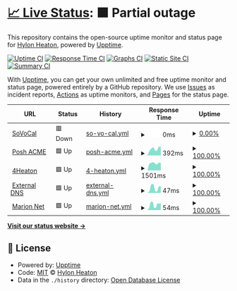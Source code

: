 # [📈 Live Status](https://upptime.priv8.network): <!--live status--> **🟧 Partial outage**

This repository contains the open-source uptime monitor and status page for [Hylon Heaton](https://4heaton.com), powered by [Upptime](https://github.com/upptime/upptime).

[![Uptime CI](https://github.com/4heaton/priv8-upptime/workflows/Uptime%20CI/badge.svg)](https://github.com/4heaton/priv8-upptime/actions?query=workflow%3A%22Uptime+CI%22)
[![Response Time CI](https://github.com/4heaton/priv8-upptime/workflows/Response%20Time%20CI/badge.svg)](https://github.com/4heaton/priv8-upptime/actions?query=workflow%3A%22Response+Time+CI%22)
[![Graphs CI](https://github.com/4heaton/priv8-upptime/workflows/Graphs%20CI/badge.svg)](https://github.com/4heaton/priv8-upptime/actions?query=workflow%3A%22Graphs+CI%22)
[![Static Site CI](https://github.com/4heaton/priv8-upptime/workflows/Static%20Site%20CI/badge.svg)](https://github.com/4heaton/priv8-upptime/actions?query=workflow%3A%22Static+Site+CI%22)
[![Summary CI](https://github.com/4heaton/priv8-upptime/workflows/Summary%20CI/badge.svg)](https://github.com/4heaton/priv8-upptime/actions?query=workflow%3A%22Summary+CI%22)

With [Upptime](https://upptime.js.org), you can get your own unlimited and free uptime monitor and status page, powered entirely by a GitHub repository. We use [Issues](https://github.com/4heaton/priv8-upptime/issues) as incident reports, [Actions](https://github.com/4heaton/priv8-upptime/actions) as uptime monitors, and [Pages](https://upptime.priv8.network) for the status page.

<!--start: status pages-->
<!-- This summary is generated by Upptime (https://github.com/upptime/upptime) -->
<!-- Do not edit this manually, your changes will be overwritten -->
<!-- prettier-ignore -->
| URL | Status | History | Response Time | Uptime |
| --- | ------ | ------- | ------------- | ------ |
| <img alt="" src="https://icons.duckduckgo.com/ip3/sovocal.org.ico" height="13"> [SoVoCal](https://sovocal.org) | 🟥 Down | [so-vo-cal.yml](https://github.com/4heaton/priv8-upptime/commits/HEAD/history/so-vo-cal.yml) | <details><summary><img alt="Response time graph" src="./graphs/so-vo-cal/response-time-week.png" height="20"> 0ms</summary><br><a href="https://upptime.priv8.network/history/so-vo-cal"><img alt="Response time 336" src="https://img.shields.io/endpoint?url=https%3A%2F%2Fraw.githubusercontent.com%2F4heaton%2Fpriv8-upptime%2FHEAD%2Fapi%2Fso-vo-cal%2Fresponse-time.json"></a><br><a href="https://upptime.priv8.network/history/so-vo-cal"><img alt="24-hour response time 0" src="https://img.shields.io/endpoint?url=https%3A%2F%2Fraw.githubusercontent.com%2F4heaton%2Fpriv8-upptime%2FHEAD%2Fapi%2Fso-vo-cal%2Fresponse-time-day.json"></a><br><a href="https://upptime.priv8.network/history/so-vo-cal"><img alt="7-day response time 0" src="https://img.shields.io/endpoint?url=https%3A%2F%2Fraw.githubusercontent.com%2F4heaton%2Fpriv8-upptime%2FHEAD%2Fapi%2Fso-vo-cal%2Fresponse-time-week.json"></a><br><a href="https://upptime.priv8.network/history/so-vo-cal"><img alt="30-day response time 0" src="https://img.shields.io/endpoint?url=https%3A%2F%2Fraw.githubusercontent.com%2F4heaton%2Fpriv8-upptime%2FHEAD%2Fapi%2Fso-vo-cal%2Fresponse-time-month.json"></a><br><a href="https://upptime.priv8.network/history/so-vo-cal"><img alt="1-year response time 348" src="https://img.shields.io/endpoint?url=https%3A%2F%2Fraw.githubusercontent.com%2F4heaton%2Fpriv8-upptime%2FHEAD%2Fapi%2Fso-vo-cal%2Fresponse-time-year.json"></a></details> | <details><summary><a href="https://upptime.priv8.network/history/so-vo-cal">0.00%</a></summary><a href="https://upptime.priv8.network/history/so-vo-cal"><img alt="All-time uptime 19.42%" src="https://img.shields.io/endpoint?url=https%3A%2F%2Fraw.githubusercontent.com%2F4heaton%2Fpriv8-upptime%2FHEAD%2Fapi%2Fso-vo-cal%2Fuptime.json"></a><br><a href="https://upptime.priv8.network/history/so-vo-cal"><img alt="24-hour uptime 0.00%" src="https://img.shields.io/endpoint?url=https%3A%2F%2Fraw.githubusercontent.com%2F4heaton%2Fpriv8-upptime%2FHEAD%2Fapi%2Fso-vo-cal%2Fuptime-day.json"></a><br><a href="https://upptime.priv8.network/history/so-vo-cal"><img alt="7-day uptime 0.00%" src="https://img.shields.io/endpoint?url=https%3A%2F%2Fraw.githubusercontent.com%2F4heaton%2Fpriv8-upptime%2FHEAD%2Fapi%2Fso-vo-cal%2Fuptime-week.json"></a><br><a href="https://upptime.priv8.network/history/so-vo-cal"><img alt="30-day uptime 1.38%" src="https://img.shields.io/endpoint?url=https%3A%2F%2Fraw.githubusercontent.com%2F4heaton%2Fpriv8-upptime%2FHEAD%2Fapi%2Fso-vo-cal%2Fuptime-month.json"></a><br><a href="https://upptime.priv8.network/history/so-vo-cal"><img alt="1-year uptime 1.28%" src="https://img.shields.io/endpoint?url=https%3A%2F%2Fraw.githubusercontent.com%2F4heaton%2Fpriv8-upptime%2FHEAD%2Fapi%2Fso-vo-cal%2Fuptime-year.json"></a></details>
| <img alt="" src="https://icons.duckduckgo.com/ip3/poshac.me.ico" height="13"> [Posh ACME](https://poshac.me) | 🟩 Up | [posh-acme.yml](https://github.com/4heaton/priv8-upptime/commits/HEAD/history/posh-acme.yml) | <details><summary><img alt="Response time graph" src="./graphs/posh-acme/response-time-week.png" height="20"> 392ms</summary><br><a href="https://upptime.priv8.network/history/posh-acme"><img alt="Response time 354" src="https://img.shields.io/endpoint?url=https%3A%2F%2Fraw.githubusercontent.com%2F4heaton%2Fpriv8-upptime%2FHEAD%2Fapi%2Fposh-acme%2Fresponse-time.json"></a><br><a href="https://upptime.priv8.network/history/posh-acme"><img alt="24-hour response time 614" src="https://img.shields.io/endpoint?url=https%3A%2F%2Fraw.githubusercontent.com%2F4heaton%2Fpriv8-upptime%2FHEAD%2Fapi%2Fposh-acme%2Fresponse-time-day.json"></a><br><a href="https://upptime.priv8.network/history/posh-acme"><img alt="7-day response time 392" src="https://img.shields.io/endpoint?url=https%3A%2F%2Fraw.githubusercontent.com%2F4heaton%2Fpriv8-upptime%2FHEAD%2Fapi%2Fposh-acme%2Fresponse-time-week.json"></a><br><a href="https://upptime.priv8.network/history/posh-acme"><img alt="30-day response time 358" src="https://img.shields.io/endpoint?url=https%3A%2F%2Fraw.githubusercontent.com%2F4heaton%2Fpriv8-upptime%2FHEAD%2Fapi%2Fposh-acme%2Fresponse-time-month.json"></a><br><a href="https://upptime.priv8.network/history/posh-acme"><img alt="1-year response time 365" src="https://img.shields.io/endpoint?url=https%3A%2F%2Fraw.githubusercontent.com%2F4heaton%2Fpriv8-upptime%2FHEAD%2Fapi%2Fposh-acme%2Fresponse-time-year.json"></a></details> | <details><summary><a href="https://upptime.priv8.network/history/posh-acme">100.00%</a></summary><a href="https://upptime.priv8.network/history/posh-acme"><img alt="All-time uptime 99.91%" src="https://img.shields.io/endpoint?url=https%3A%2F%2Fraw.githubusercontent.com%2F4heaton%2Fpriv8-upptime%2FHEAD%2Fapi%2Fposh-acme%2Fuptime.json"></a><br><a href="https://upptime.priv8.network/history/posh-acme"><img alt="24-hour uptime 100.00%" src="https://img.shields.io/endpoint?url=https%3A%2F%2Fraw.githubusercontent.com%2F4heaton%2Fpriv8-upptime%2FHEAD%2Fapi%2Fposh-acme%2Fuptime-day.json"></a><br><a href="https://upptime.priv8.network/history/posh-acme"><img alt="7-day uptime 100.00%" src="https://img.shields.io/endpoint?url=https%3A%2F%2Fraw.githubusercontent.com%2F4heaton%2Fpriv8-upptime%2FHEAD%2Fapi%2Fposh-acme%2Fuptime-week.json"></a><br><a href="https://upptime.priv8.network/history/posh-acme"><img alt="30-day uptime 100.00%" src="https://img.shields.io/endpoint?url=https%3A%2F%2Fraw.githubusercontent.com%2F4heaton%2Fpriv8-upptime%2FHEAD%2Fapi%2Fposh-acme%2Fuptime-month.json"></a><br><a href="https://upptime.priv8.network/history/posh-acme"><img alt="1-year uptime 100.00%" src="https://img.shields.io/endpoint?url=https%3A%2F%2Fraw.githubusercontent.com%2F4heaton%2Fpriv8-upptime%2FHEAD%2Fapi%2Fposh-acme%2Fuptime-year.json"></a></details>
| <img alt="" src="https://icons.duckduckgo.com/ip3/4heaton.com.ico" height="13"> [4Heaton](https://4heaton.com) | 🟩 Up | [4-heaton.yml](https://github.com/4heaton/priv8-upptime/commits/HEAD/history/4-heaton.yml) | <details><summary><img alt="Response time graph" src="./graphs/4-heaton/response-time-week.png" height="20"> 1501ms</summary><br><a href="https://upptime.priv8.network/history/4-heaton"><img alt="Response time 586" src="https://img.shields.io/endpoint?url=https%3A%2F%2Fraw.githubusercontent.com%2F4heaton%2Fpriv8-upptime%2FHEAD%2Fapi%2F4-heaton%2Fresponse-time.json"></a><br><a href="https://upptime.priv8.network/history/4-heaton"><img alt="24-hour response time 1645" src="https://img.shields.io/endpoint?url=https%3A%2F%2Fraw.githubusercontent.com%2F4heaton%2Fpriv8-upptime%2FHEAD%2Fapi%2F4-heaton%2Fresponse-time-day.json"></a><br><a href="https://upptime.priv8.network/history/4-heaton"><img alt="7-day response time 1501" src="https://img.shields.io/endpoint?url=https%3A%2F%2Fraw.githubusercontent.com%2F4heaton%2Fpriv8-upptime%2FHEAD%2Fapi%2F4-heaton%2Fresponse-time-week.json"></a><br><a href="https://upptime.priv8.network/history/4-heaton"><img alt="30-day response time 1412" src="https://img.shields.io/endpoint?url=https%3A%2F%2Fraw.githubusercontent.com%2F4heaton%2Fpriv8-upptime%2FHEAD%2Fapi%2F4-heaton%2Fresponse-time-month.json"></a><br><a href="https://upptime.priv8.network/history/4-heaton"><img alt="1-year response time 705" src="https://img.shields.io/endpoint?url=https%3A%2F%2Fraw.githubusercontent.com%2F4heaton%2Fpriv8-upptime%2FHEAD%2Fapi%2F4-heaton%2Fresponse-time-year.json"></a></details> | <details><summary><a href="https://upptime.priv8.network/history/4-heaton">100.00%</a></summary><a href="https://upptime.priv8.network/history/4-heaton"><img alt="All-time uptime 40.30%" src="https://img.shields.io/endpoint?url=https%3A%2F%2Fraw.githubusercontent.com%2F4heaton%2Fpriv8-upptime%2FHEAD%2Fapi%2F4-heaton%2Fuptime.json"></a><br><a href="https://upptime.priv8.network/history/4-heaton"><img alt="24-hour uptime 100.00%" src="https://img.shields.io/endpoint?url=https%3A%2F%2Fraw.githubusercontent.com%2F4heaton%2Fpriv8-upptime%2FHEAD%2Fapi%2F4-heaton%2Fuptime-day.json"></a><br><a href="https://upptime.priv8.network/history/4-heaton"><img alt="7-day uptime 100.00%" src="https://img.shields.io/endpoint?url=https%3A%2F%2Fraw.githubusercontent.com%2F4heaton%2Fpriv8-upptime%2FHEAD%2Fapi%2F4-heaton%2Fuptime-week.json"></a><br><a href="https://upptime.priv8.network/history/4-heaton"><img alt="30-day uptime 100.00%" src="https://img.shields.io/endpoint?url=https%3A%2F%2Fraw.githubusercontent.com%2F4heaton%2Fpriv8-upptime%2FHEAD%2Fapi%2F4-heaton%2Fuptime-month.json"></a><br><a href="https://upptime.priv8.network/history/4-heaton"><img alt="1-year uptime 39.66%" src="https://img.shields.io/endpoint?url=https%3A%2F%2Fraw.githubusercontent.com%2F4heaton%2Fpriv8-upptime%2FHEAD%2Fapi%2F4-heaton%2Fuptime-year.json"></a></details>
| <img alt="" src="https://icons.duckduckgo.com/ip3/null.ico" height="13"> [External DNS](47.180.88.43) | 🟩 Up | [external-dns.yml](https://github.com/4heaton/priv8-upptime/commits/HEAD/history/external-dns.yml) | <details><summary><img alt="Response time graph" src="./graphs/external-dns/response-time-week.png" height="20"> 47ms</summary><br><a href="https://upptime.priv8.network/history/external-dns"><img alt="Response time 46" src="https://img.shields.io/endpoint?url=https%3A%2F%2Fraw.githubusercontent.com%2F4heaton%2Fpriv8-upptime%2FHEAD%2Fapi%2Fexternal-dns%2Fresponse-time.json"></a><br><a href="https://upptime.priv8.network/history/external-dns"><img alt="24-hour response time 69" src="https://img.shields.io/endpoint?url=https%3A%2F%2Fraw.githubusercontent.com%2F4heaton%2Fpriv8-upptime%2FHEAD%2Fapi%2Fexternal-dns%2Fresponse-time-day.json"></a><br><a href="https://upptime.priv8.network/history/external-dns"><img alt="7-day response time 47" src="https://img.shields.io/endpoint?url=https%3A%2F%2Fraw.githubusercontent.com%2F4heaton%2Fpriv8-upptime%2FHEAD%2Fapi%2Fexternal-dns%2Fresponse-time-week.json"></a><br><a href="https://upptime.priv8.network/history/external-dns"><img alt="30-day response time 42" src="https://img.shields.io/endpoint?url=https%3A%2F%2Fraw.githubusercontent.com%2F4heaton%2Fpriv8-upptime%2FHEAD%2Fapi%2Fexternal-dns%2Fresponse-time-month.json"></a><br><a href="https://upptime.priv8.network/history/external-dns"><img alt="1-year response time 45" src="https://img.shields.io/endpoint?url=https%3A%2F%2Fraw.githubusercontent.com%2F4heaton%2Fpriv8-upptime%2FHEAD%2Fapi%2Fexternal-dns%2Fresponse-time-year.json"></a></details> | <details><summary><a href="https://upptime.priv8.network/history/external-dns">100.00%</a></summary><a href="https://upptime.priv8.network/history/external-dns"><img alt="All-time uptime 99.61%" src="https://img.shields.io/endpoint?url=https%3A%2F%2Fraw.githubusercontent.com%2F4heaton%2Fpriv8-upptime%2FHEAD%2Fapi%2Fexternal-dns%2Fuptime.json"></a><br><a href="https://upptime.priv8.network/history/external-dns"><img alt="24-hour uptime 100.00%" src="https://img.shields.io/endpoint?url=https%3A%2F%2Fraw.githubusercontent.com%2F4heaton%2Fpriv8-upptime%2FHEAD%2Fapi%2Fexternal-dns%2Fuptime-day.json"></a><br><a href="https://upptime.priv8.network/history/external-dns"><img alt="7-day uptime 100.00%" src="https://img.shields.io/endpoint?url=https%3A%2F%2Fraw.githubusercontent.com%2F4heaton%2Fpriv8-upptime%2FHEAD%2Fapi%2Fexternal-dns%2Fuptime-week.json"></a><br><a href="https://upptime.priv8.network/history/external-dns"><img alt="30-day uptime 100.00%" src="https://img.shields.io/endpoint?url=https%3A%2F%2Fraw.githubusercontent.com%2F4heaton%2Fpriv8-upptime%2FHEAD%2Fapi%2Fexternal-dns%2Fuptime-month.json"></a><br><a href="https://upptime.priv8.network/history/external-dns"><img alt="1-year uptime 100.00%" src="https://img.shields.io/endpoint?url=https%3A%2F%2Fraw.githubusercontent.com%2F4heaton%2Fpriv8-upptime%2FHEAD%2Fapi%2Fexternal-dns%2Fuptime-year.json"></a></details>
| <img alt="" src="https://icons.duckduckgo.com/ip3/null.ico" height="13"> [Marion Net](border.mrn.dvolve.net) | 🟩 Up | [marion-net.yml](https://github.com/4heaton/priv8-upptime/commits/HEAD/history/marion-net.yml) | <details><summary><img alt="Response time graph" src="./graphs/marion-net/response-time-week.png" height="20"> 54ms</summary><br><a href="https://upptime.priv8.network/history/marion-net"><img alt="Response time 55" src="https://img.shields.io/endpoint?url=https%3A%2F%2Fraw.githubusercontent.com%2F4heaton%2Fpriv8-upptime%2FHEAD%2Fapi%2Fmarion-net%2Fresponse-time.json"></a><br><a href="https://upptime.priv8.network/history/marion-net"><img alt="24-hour response time 65" src="https://img.shields.io/endpoint?url=https%3A%2F%2Fraw.githubusercontent.com%2F4heaton%2Fpriv8-upptime%2FHEAD%2Fapi%2Fmarion-net%2Fresponse-time-day.json"></a><br><a href="https://upptime.priv8.network/history/marion-net"><img alt="7-day response time 54" src="https://img.shields.io/endpoint?url=https%3A%2F%2Fraw.githubusercontent.com%2F4heaton%2Fpriv8-upptime%2FHEAD%2Fapi%2Fmarion-net%2Fresponse-time-week.json"></a><br><a href="https://upptime.priv8.network/history/marion-net"><img alt="30-day response time 50" src="https://img.shields.io/endpoint?url=https%3A%2F%2Fraw.githubusercontent.com%2F4heaton%2Fpriv8-upptime%2FHEAD%2Fapi%2Fmarion-net%2Fresponse-time-month.json"></a><br><a href="https://upptime.priv8.network/history/marion-net"><img alt="1-year response time 54" src="https://img.shields.io/endpoint?url=https%3A%2F%2Fraw.githubusercontent.com%2F4heaton%2Fpriv8-upptime%2FHEAD%2Fapi%2Fmarion-net%2Fresponse-time-year.json"></a></details> | <details><summary><a href="https://upptime.priv8.network/history/marion-net">100.00%</a></summary><a href="https://upptime.priv8.network/history/marion-net"><img alt="All-time uptime 99.98%" src="https://img.shields.io/endpoint?url=https%3A%2F%2Fraw.githubusercontent.com%2F4heaton%2Fpriv8-upptime%2FHEAD%2Fapi%2Fmarion-net%2Fuptime.json"></a><br><a href="https://upptime.priv8.network/history/marion-net"><img alt="24-hour uptime 100.00%" src="https://img.shields.io/endpoint?url=https%3A%2F%2Fraw.githubusercontent.com%2F4heaton%2Fpriv8-upptime%2FHEAD%2Fapi%2Fmarion-net%2Fuptime-day.json"></a><br><a href="https://upptime.priv8.network/history/marion-net"><img alt="7-day uptime 100.00%" src="https://img.shields.io/endpoint?url=https%3A%2F%2Fraw.githubusercontent.com%2F4heaton%2Fpriv8-upptime%2FHEAD%2Fapi%2Fmarion-net%2Fuptime-week.json"></a><br><a href="https://upptime.priv8.network/history/marion-net"><img alt="30-day uptime 99.88%" src="https://img.shields.io/endpoint?url=https%3A%2F%2Fraw.githubusercontent.com%2F4heaton%2Fpriv8-upptime%2FHEAD%2Fapi%2Fmarion-net%2Fuptime-month.json"></a><br><a href="https://upptime.priv8.network/history/marion-net"><img alt="1-year uptime 99.98%" src="https://img.shields.io/endpoint?url=https%3A%2F%2Fraw.githubusercontent.com%2F4heaton%2Fpriv8-upptime%2FHEAD%2Fapi%2Fmarion-net%2Fuptime-year.json"></a></details>

<!--end: status pages-->

[**Visit our status website →**](https://upptime.priv8.network)

## 📄 License

- Powered by: [Upptime](https://github.com/upptime/upptime)
- Code: [MIT](./LICENSE) © [Hylon Heaton](https://4heaton.com)
- Data in the `./history` directory: [Open Database License](https://opendatacommons.org/licenses/odbl/1-0/)
